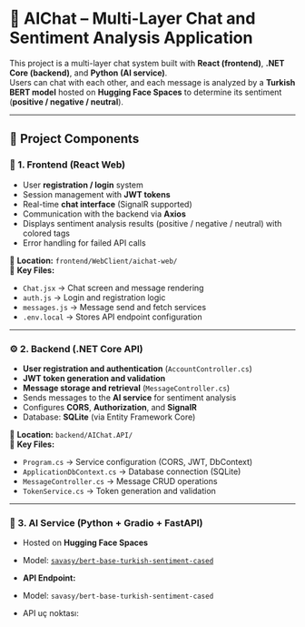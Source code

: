 # 🧠 AIChat – Multi-Layer Chat and Sentiment Analysis Application

This project is a multi-layer chat system built with **React (frontend)**, **.NET Core (backend)**, and **Python (AI service)**.  
Users can chat with each other, and each message is analyzed by a **Turkish BERT model** hosted on **Hugging Face Spaces** to determine its sentiment (**positive / negative / neutral**).  

---

## 🚀 Project Components

### 🧩 1. Frontend (React Web)
- User **registration / login** system  
- Session management with **JWT tokens**  
- Real-time **chat interface** (SignalR supported)  
- Communication with the backend via **Axios**  
- Displays sentiment analysis results (positive / negative / neutral) with colored tags  
- Error handling for failed API calls  

📍 **Location:** `frontend/WebClient/aichat-web/`  
📁 **Key Files:**
- `Chat.jsx` → Chat screen and message rendering  
- `auth.js` → Login and registration logic  
- `messages.js` → Message send and fetch services  
- `.env.local` → Stores API endpoint configuration  

---

### ⚙️ 2. Backend (.NET Core API)
- **User registration and authentication** (`AccountController.cs`)  
- **JWT token generation and validation**  
- **Message storage and retrieval** (`MessageController.cs`)  
- Sends messages to the **AI service** for sentiment analysis  
- Configures **CORS**, **Authorization**, and **SignalR**  
- Database: **SQLite** (via Entity Framework Core)  

📍 **Location:** `backend/AIChat.API/`  
📁 **Key Files:**
- `Program.cs` → Service configuration (CORS, JWT, DbContext)  
- `ApplicationDbContext.cs` → Database connection (SQLite)  
- `MessageController.cs` → Message CRUD operations  
- `TokenService.cs` → Token generation and validation  

---

### 🧠 3. AI Service (Python + Gradio + FastAPI)
- Hosted on **Hugging Face Spaces**  
- Model: [`savasy/bert-base-turkish-sentiment-cased`](https://huggingface.co/savasy/bert-base-turkish-sentiment-cased)  
- **API Endpoint:**  

- Model: `savasy/bert-base-turkish-sentiment-cased`
- API uç noktası:  
